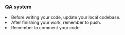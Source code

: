 ### QA system
<li>Before writing your code, update your local codebase.
<li>After finishing your work, remember to push.
<li>Remember to comment your code.
